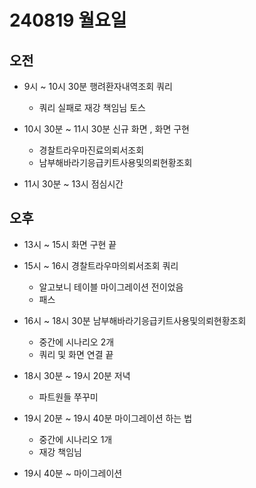# 240819 월요일
## 오전
- 9시 ~ 10시 30분            행려환자내역조회 쿼리
    - 쿼리 실패로 재강 책임님 토스 

- 10시 30분 ~ 11시 30분 신규 화면 , 화면 구현
    - 경찰트라우마진료의뢰서조회
    - 남부해바라기응급키트사용및의뢰현황조회
- 11시 30분 ~ 13시 점심시간

## 오후
- 13시 ~ 15시 화면 구현 끝

- 15시 ~ 16시 경찰트라우마의뢰서조회 쿼리
    - 알고보니 테이블 마이그레이션 전이었음
    - 패스
- 16시 ~ 18시 30분 남부해바라기응급키트사용및의뢰현황조회
    - 중간에 시나리오 2개
    - 쿼리 및 화면 연결 끝


- 18시 30분 ~ 19시 20분 저녁
    - 파트원들 쭈꾸미

- 19시 20분 ~ 19시 40분 마이그레이션 하는 법 
    - 중간에 시나리오 1개
    - 재강 책임님

- 19시 40분 ~ 마이그레이션